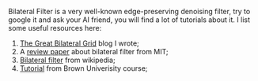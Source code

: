Bilateral Filter is a very well-known edge-preserving denoising filter, try to google it and ask your AI friend, you will find a lot of tutorials about it. I list some useful resources here:

1. [The Great Bilateral Grid](https://www.notion.so/How-to-understand-Bilateral-Grid-and-use-it-to-implement-image-processing-1fe95dabd6268065816dc5fa4adc2f9f?source=copy_link) blog I wrote;
2. A [review paper](https://people.csail.mit.edu/sparis/publi/2009/fntcgv/Paris_09_Bilateral_filtering.pdf) about bilateral filter from MIT;
3. [Bilateral filter](https://en.wikipedia.org/wiki/Bilateral_filter) from wikipedia;
4. [Tutorial](https://cs.brown.edu/courses/csci1290/labs/lab_bilateral/index.html) from Brown Univerisity course;

